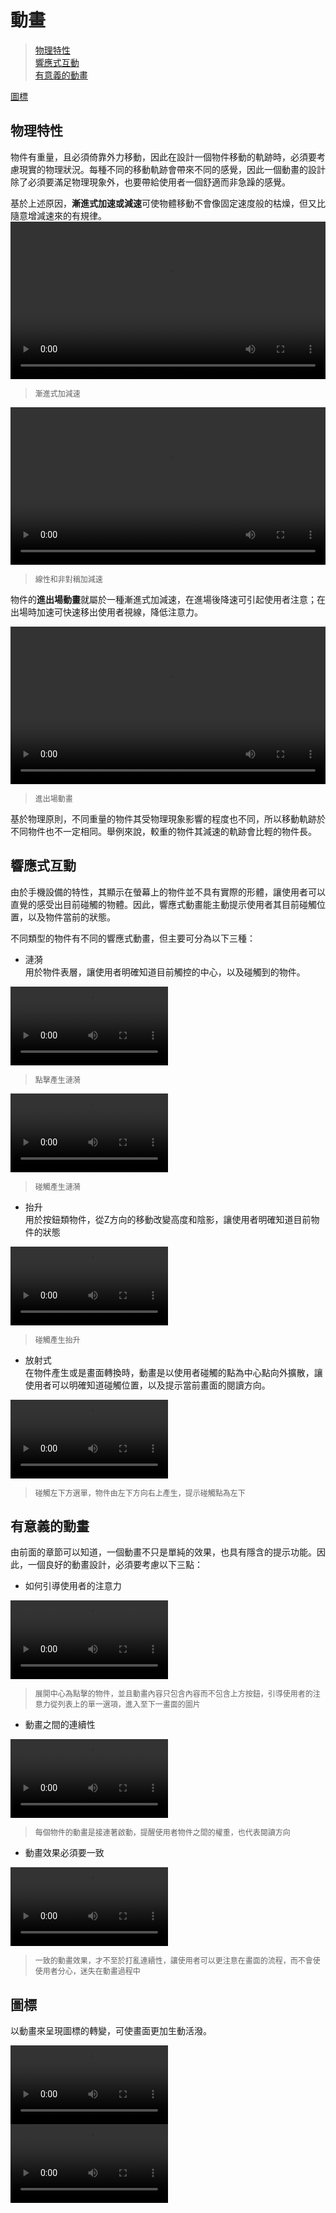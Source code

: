 # 動畫

> [物理特性](#物理特性)  
> [響應式互動](#響應式互動)  
> [有意義的動畫](#有意義的動畫)   

[圖標](#圖標) 

## 物理特性
物件有重量，且必須倚靠外力移動，因此在設計一個物件移動的軌跡時，必須要考慮現實的物理狀況。每種不同的移動軌跡會帶來不同的感覺，因此一個動畫的設計除了必須要滿足物理現象外，也要帶給使用者一個舒適而非急躁的感覺。

基於上述原因，**漸進式加速或減速**可使物體移動不會像固定速度般的枯燥，但又比隨意增減速來的有規律。
<video height="auto" width="100%" preload="metadata" loop="" controls>
  <source src="https://material-design.storage.googleapis.com/videos/animation-authentic-motion-authenticMotion_massAndWeight_ex1_large_xhdpi.webm" type="video/webm">
  <source src="https://material-design.storage.googleapis.com/videos/animation-authentic-motion-authenticMotion_massAndWeight_ex1_large_xhdpi.mp4" type="video/mp4">
</video>

> <p style="font-size:12px"> 漸進式加減速</p>

<video height="auto" width="100%" preload="metadata" loop="" controls>
  <source src="https://material-design.storage.googleapis.com/publish/material_v_4/material_ext_publish/0B3T7oTWa3HiFVk5Lc195M3c4a28/animation-authenticmotion-massandweight-linear.webm" type="video/webm">
  <source src="https://material-design.storage.googleapis.com/publish/material_v_4/material_ext_publish/0B3T7oTWa3HiFVk5Lc195M3c4a28/animation-authenticmotion-massandweight-linear.mp4" type="video/mp4">
</video>

> <p style="font-size:12px"> 線性和非對稱加減速</p>

物件的**進出場動畫**就屬於一種漸進式加減速，在進場後降速可引起使用者注意；在出場時加速可快速移出使用者視線，降低注意力。

<video height="auto" width="100%" preload="metadata" loop="" controls>
  <source src="https://material-design.storage.googleapis.com/publish/material_v_4/material_ext_publish/0B3T7oTWa3HiFS2hrd3dPVVFfdHM/animation-authenticmotion-massandweight-do.webm" type="video/webm">
  <source src="https://material-design.storage.googleapis.com/publish/material_v_4/material_ext_publish/0B3T7oTWa3HiFS2hrd3dPVVFfdHM/animation-authenticmotion-massandweight-do.mp4" type="video/mp4">
</video>

> <p style="font-size:12px"> 進出場動畫</p>

基於物理原則，不同重量的物件其受物理現象影響的程度也不同，所以移動軌跡於不同物件也不一定相同。舉例來說，較重的物件其減速的軌跡會比輕的物件長。

## 響應式互動
由於手機設備的特性，其顯示在螢幕上的物件並不具有實際的形體，讓使用者可以直覺的感受出目前碰觸的物體。因此，響應式動畫能主動提示使用者其目前碰觸位置，以及物件當前的狀態。

不同類型的物件有不同的響應式動畫，但主要可分為以下三種：
* 漣漪  
用於物件表層，讓使用者明確知道目前觸控的中心，以及碰觸到的物件。

<video height="auto" width="50%" preload="metadata" loop="" controls>
  <source src="https://material-design.storage.googleapis.com/videos/animation-responsiveinteraction-inkreactions-touchripplepressandrelease_large_xhdpi.webm" type="video/webm">
  <source src="https://material-design.storage.googleapis.com/videos/animation-responsiveinteraction-inkreactions-touchripplepressandrelease_large_xhdpi.mp4" type="video/mp4">
</video>

> <p style="font-size:12px">點擊產生漣漪</p>

<video height="auto" width="50%" preload="metadata" loop="" controls>
  <source src="https://material-design.storage.googleapis.com/videos/animation-responsiveinteraction-inkreactions-touchrippledragindragout_large_xhdpi.webm" type="video/webm">
  <source src="https://material-design.storage.googleapis.com/videos/animation-responsiveinteraction-inkreactions-touchrippledragindragout_large_xhdpi.mp4" type="video/mp4">
</video>

> <p style="font-size:12px">碰觸產生漣漪</p>

* 抬升  
用於按鈕類物件，從Z方向的移動改變高度和陰影，讓使用者明確知道目前物件的狀態

<video height="auto" width="50%" preload="metadata" loop="" controls>
  <source src="https://material-design.storage.googleapis.com/videos/animation-responsiveinteraction-inkreactions-notouchripplepressandrelease_large_xhdpi.webm" type="video/webm">
  <source src="https://material-design.storage.googleapis.com/videos/animation-responsiveinteraction-inkreactions-notouchripplepressandrelease_large_xhdpi.mp4" type="video/mp4">
</video>

> <p style="font-size:12px">碰觸產生抬升</p>

* 放射式  
在物件產生或是畫面轉換時，動畫是以使用者碰觸的點為中心點向外擴散，讓使用者可以明確知道碰觸位置，以及提示當前畫面的閱讀方向。

<video height="auto" width="50%" preload="metadata" loop="" controls>
  <source src="https://material-design.storage.googleapis.com/publish/material_v_4/material_ext_publish/0B6Okdz75tqQsaDBfZWtha0RwNGM/animation-responsiveinteraction-materialresponse-PointOfOrigin_DO_003.webm" type="video/webm">
  <source src="https://material-design.storage.googleapis.com/publish/material_v_4/material_ext_publish/0B6Okdz75tqQsaDBfZWtha0RwNGM/animation-responsiveinteraction-materialresponse-PointOfOrigin_DO_003.mp4" type="video/mp4">
</video>

> <p style="font-size:12px">碰觸左下方選單，物件由左下方向右上產生，提示碰觸點為左下</p>

## 有意義的動畫
由前面的章節可以知道，一個動畫不只是單純的效果，也具有隱含的提示功能。因此，一個良好的動畫設計，必須要考慮以下三點：
* 如何引導使用者的注意力

<video height="auto" width="50%" preload="metadata" loop="" controls>
  <source src="http://material-design.storage.googleapis.com/publish/material_v_4/material_ext_publish/0Bzhp5Z4wHba3RXRFb0tRZEZDUUU/animation_meaninfultransitions_considerations_do.webm" type="video/webm">
  <source src="http://material-design.storage.googleapis.com/publish/material_v_4/material_ext_publish/0Bzhp5Z4wHba3RXRFb0tRZEZDUUU/animation_meaninfultransitions_considerations_do.mp4" type="video/mp4">
</video>

> <p style="font-size:12px">展開中心為點擊的物件，並且動畫內容只包含內容而不包含上方按鈕，引導使用者的注意力從列表上的單一選項，進入至下一畫面的圖片</p>

* 動畫之間的連續性

<video height="auto" width="50%" preload="metadata" loop="" controls>
  <source src="https://material-design.storage.googleapis.com/publish/material_v_4/material_ext_publish/0B08MbvYZK1iNTGRLb2Zud2RUNFE/animation-meaningfultransitions-hierarchicaltiming-4do_large_xhdpi.webm" type="video/webm">
  <source src="https://material-design.storage.googleapis.com/publish/material_v_4/material_ext_publish/0B08MbvYZK1iNTGRLb2Zud2RUNFE/animation-meaningfultransitions-hierarchicaltiming-4do_large_xhdpi.mp4" type="video/mp4">
</video>

> <p style="font-size:12px">每個物件的動畫是接連著啟動，提醒使用者物件之間的權重，也代表閱讀方向</p>

* 動畫效果必須要一致

<video height="auto" width="50%" preload="metadata" loop="" controls>
  <source src="https://material-design.storage.googleapis.com/publish/material_v_4/material_ext_publish/0B08MbvYZK1iNT2dLWHE1NG8tV00/animation-meaningfultransitions-consistentchoreography-do1_large_xhdpi.webm" type="video/webm">
  <source src="https://material-design.storage.googleapis.com/publish/material_v_4/material_ext_publish/0B08MbvYZK1iNT2dLWHE1NG8tV00/animation-meaningfultransitions-consistentchoreography-do1_large_xhdpi.mp4" type="video/mp4">
</video>

> <p style="font-size:12px">一致的動畫效果，才不至於打亂連續性，讓使用者可以更注意在畫面的流程，而不會使使用者分心，迷失在動畫過程中</p>

## 圖標
以動畫來呈現圖標的轉變，可使畫面更加生動活潑。

<video height="auto" width="50%" preload="metadata" loop="" controls>
  <source src="https://material-design.storage.googleapis.com/publish/material_v_4/material_ext_publish/0B3T7oTWa3HiFbFRfT196SWRyS2s/animation_delightfuldetails_wellcrafted.webm" type="video/webm">
  <source src="https://material-design.storage.googleapis.com/publish/material_v_4/material_ext_publish/0B3T7oTWa3HiFbFRfT196SWRyS2s/animation_delightfuldetails_wellcrafted.mp4" type="video/mp4">
</video>

<video height="auto" width="50%" preload="metadata" loop="" controls>
  <source src="https://material-design.storage.googleapis.com/publish/material_v_4/material_ext_publish/0B2wX4iIvu8L6ZHZfV1NfRHdCZHM/animation-delightfuldetails-030401_Status_Change_xhdpi_003.webm" type="video/webm">
  <source src="https://material-design.storage.googleapis.com/publish/material_v_4/material_ext_publish/0B2wX4iIvu8L6ZHZfV1NfRHdCZHM/animation-delightfuldetails-030401_Status_Change_xhdpi_003.mp4" type="video/mp4">
</video>